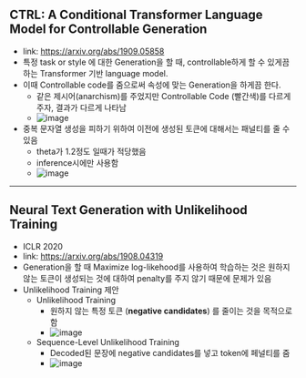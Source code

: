 ## CTRL: A Conditional Transformer Language Model for Controllable Generation

- link: https://arxiv.org/abs/1909.05858
- 특정 task or style 에 대한 Generation을 할 때, controllable하게 할 수 있게끔 하는 Transformer 기반 language model. 
- 이때 Controllable code를 줌으로써 속성에 맞는 Generation을 하게끔 한다.
  - 같은 제시어(anarchism)를 주었지만 Controllable Code (빨간색)를 다르게 주자, 결과가 다르게 나타남
  - ![image](https://user-images.githubusercontent.com/45448731/171433316-97f915d6-c3cd-435b-9776-5197d0aab4f0.png)
- 중복 문자열 생성을 피하기 위하여 이전에 생성된 토큰에 대해서는 패널티를 줄 수 있음
  - theta가 1.2정도 일때가 적당했음
  - inference시에만 사용함
  - ![image](https://user-images.githubusercontent.com/45448731/171435214-2764609a-9bdb-4e5e-8119-4c42e682b05b.png)





------

## Neural Text Generation with Unlikelihood Training 

- ICLR 2020
- link: https://arxiv.org/abs/1908.04319
- Generation을 할 때 Maximize log-likehood를 사용하여 학습하는 것은 원하지 않는 토큰이 생성되는 것에 대하여 penalty를 주지 않기 때문에 문제가 있음
- Unlikelihood Training 제안
  - Unlikelihood Training
    - 원하지 않는 특정 토큰 (**negative candidates**) 를 줄이는 것을 목적으로 함
    - ![image](https://user-images.githubusercontent.com/45448731/172748560-686c6c7f-207f-4f3b-b90e-c6f66f0e3f23.png)
  - Sequence-Level Unlikelihood Training
    - Decoded된 문장에 negative candidates를 넣고 token에 페널티를 줌
    - ![image](https://user-images.githubusercontent.com/45448731/172748534-c7a47448-f458-4d13-aaa6-16664396cec8.png)


